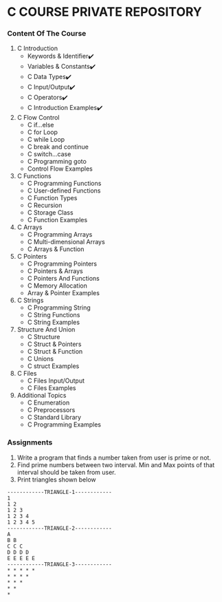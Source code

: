 # C COURSE PRIVATE REPOSITORY
### Content Of The Course
1. C Introduction
    - Keywords & Identifier:heavy_check_mark:
    - Variables & Constants:heavy_check_mark:
    - C Data Types:heavy_check_mark:
    - C Input/Output:heavy_check_mark:
    - C Operators:heavy_check_mark:
    - C Introduction Examples:heavy_check_mark:
3. C Flow Control
    - C if...else
    - C for Loop
    - C while Loop
    - C break and continue
    - C switch...case
    - C Programming goto
    - Control Flow Examples
5. C Functions
    - C Programming Functions
    - C User-defined Functions
    - C Function Types
    - C Recursion
    - C Storage Class
    - C Function Examples
7. C Arrays
    - C Programming Arrays
    - C Multi-dimensional Arrays
    - C Arrays & Function
9. C Pointers
    - C Programming Pointers
    - C Pointers & Arrays
    - C Pointers And Functions
    - C Memory Allocation
    - Array & Pointer Examples
11. C Strings
    - C Programming String
    - C String Functions
    - C String Examples
13. Structure And Union
    - C Structure
    - C Struct & Pointers
    - C Struct & Function
    - C Unions
    - C struct Examples
15. C Files
    - C Files Input/Output
    - C Files Examples
17. Additional Topics
    - C Enumeration
    - C Preprocessors
    - C Standard Library
    - C Programming Examples

### Assignments
1. Write a program that finds a number taken from user is prime or not.
2. Find prime numbers between two interval. Min and Max points of that interval should be taken from user.
3. Print triangles shown below
```
------------TRIANGLE-1------------
1
1 2
1 2 3
1 2 3 4
1 2 3 4 5
------------TRIANGLE-2------------
A
B B
C C C
D D D D
E E E E E
------------TRIANGLE-3------------
* * * * *
* * * *
* * * 
* *
*
```
